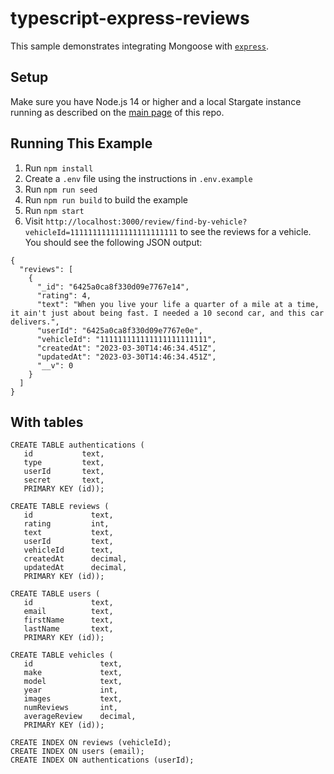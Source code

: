 # typescript-express-reviews

This sample demonstrates integrating Mongoose with [`express`](https://www.npmjs.com/package/express).

## Setup

Make sure you have Node.js 14 or higher and a local Stargate instance running as described on the [main page](../README.md) of this repo.

## Running This Example

1. Run `npm install`
1. Create a `.env` file using the instructions in `.env.example`
1. Run `npm run seed`
1. Run `npm run build` to build the example
1. Run `npm start`
1. Visit `http://localhost:3000/review/find-by-vehicle?vehicleId=111111111111111111111111` to see the reviews for a vehicle. You should see the following JSON output:

```
{
  "reviews": [
    {
      "_id": "6425a0ca8f330d09e7767e14",
      "rating": 4,
      "text": "When you live your life a quarter of a mile at a time, it ain't just about being fast. I needed a 10 second car, and this car delivers.",
      "userId": "6425a0ca8f330d09e7767e0e",
      "vehicleId": "111111111111111111111111",
      "createdAt": "2023-03-30T14:46:34.451Z",
      "updatedAt": "2023-03-30T14:46:34.451Z",
      "__v": 0
    }
  ]
}
```

## With tables

```
CREATE TABLE authentications (
   id           text, 
   type         text,
   userId       text,
   secret       text,
   PRIMARY KEY (id));

CREATE TABLE reviews (
   id             text, 
   rating         int,
   text           text,
   userId         text,
   vehicleId      text,
   createdAt      decimal,
   updatedAt      decimal,
   PRIMARY KEY (id));

CREATE TABLE users (
   id             text, 
   email          text,
   firstName      text,
   lastName       text,
   PRIMARY KEY (id));

CREATE TABLE vehicles (
   id               text, 
   make             text,
   model            text,
   year             int,
   images           text,
   numReviews       int,
   averageReview    decimal,
   PRIMARY KEY (id));

CREATE INDEX ON reviews (vehicleId);
CREATE INDEX ON users (email);
CREATE INDEX ON authentications (userId);
```